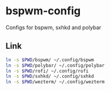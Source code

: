 # bspwm-config
Configs for bspwm, sxhkd and polybar

## Link
```sh
ln -s $PWD/bspwm/ ~/.config/bspwm
ln -s $PWD/polybar/ ~/.config/polybar
ln -s $PWD/rofi/ ~/.config/rofi
ln -s $PWD/sxhkd/ ~/.config/sxhkd
ln -s $PWD/wezterm/ ~/.config/wezterm
```
